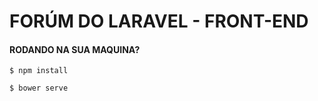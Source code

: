 # FORÚM DO LARAVEL - FRONT-END

#### RODANDO NA SUA MAQUINA?

```shell
$ npm install

$ bower serve
```



